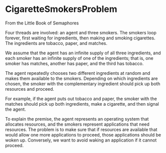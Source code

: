 # CigaretteSmokersProblem

From the Little Book of Semaphores

Four threads are involved: an agent and three smokers. The smokers loop
forever, first waiting for ingredients, then making and smoking cigarettes. The
ingredients are tobacco, paper, and matches.

We assume that the agent has an infinite supply of all three ingredients, and
each smoker has an infinite supply of one of the ingredients; that is, one smoker
has matches, another has paper, and the third has tobacco.

The agent repeatedly chooses two different ingredients at random and makes
them available to the smokers. Depending on which ingredients are chosen, the
smoker with the complementary ingredient should pick up both resources and
proceed.

For example, if the agent puts out tobacco and paper, the smoker with the
matches should pick up both ingredients, make a cigarette, and then signal the
agent.

To explain the premise, the agent represents an operating system that allocates
resources, and the smokers represent applications that need resources. The
problem is to make sure that if resources are available that would allow one more
applications to proceed, those applications should be woken up. Conversely, we
want to avoid waking an application if it cannot proceed.
